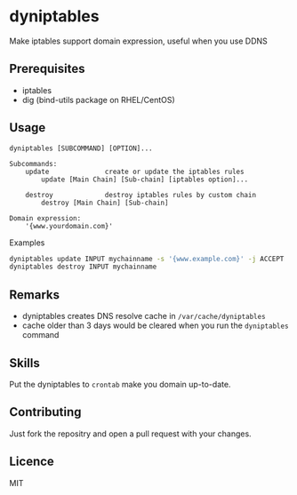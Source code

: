 # dyniptables

Make iptables support domain expression, useful when you use DDNS

## Prerequisites

- iptables
- dig (bind-utils package on RHEL/CentOS)

## Usage

```
dyniptables [SUBCOMMAND] [OPTION]...

Subcommands:
    update              create or update the iptables rules
        update [Main Chain] [Sub-chain] [iptables option]...

    destroy             destroy iptables rules by custom chain
        destroy [Main Chain] [Sub-chain]

Domain expression:
    '{www.yourdomain.com}'
```

Examples

```bash
dyniptables update INPUT mychainname -s '{www.example.com}' -j ACCEPT
dyniptables destroy INPUT mychainname
```

## Remarks

- dyniptables creates DNS resolve cache in `/var/cache/dyniptables`
- cache older than 3 days would be cleared when you run the `dyniptables` command

## Skills

Put the dyniptables to `crontab` make you domain up-to-date.

## Contributing

Just fork the repositry and open a pull request with your changes.

## Licence

MIT
